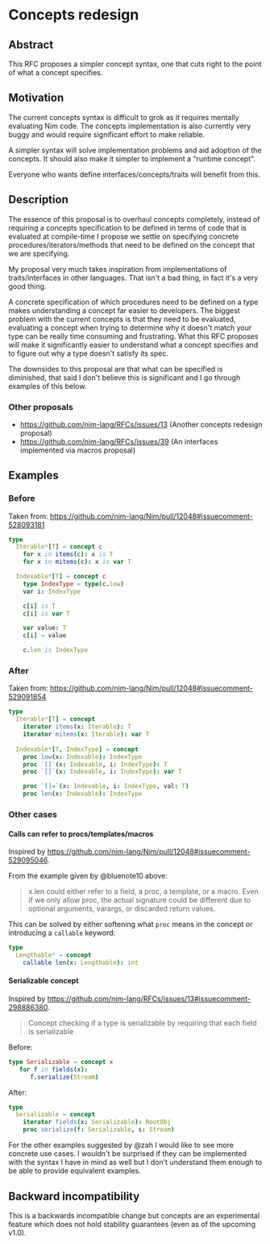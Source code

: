 # Concepts redesign


## Abstract

This RFC proposes a simpler concept syntax, one that cuts right to the point of
what a concept specifies.


## Motivation

The current concepts syntax is difficult to grok as it requires mentally
evaluating Nim code. The concepts implementation is also currently very buggy
and would require significant effort to make reliable.

A simpler syntax will solve implementation problems and aid adoption of the concepts.
It should also make it simpler to implement a "runtime concept".


Everyone who wants define interfaces/concepts/traits will benefit from this.


## Description

The essence of this proposal is to overhaul concepts completely, instead of
requiring a concepts specification to be defined in terms of code that is evaluated
at compile-time I propose we settle on specifying concrete procedures/iterators/methods
that need to be defined on the concept that we are specifying.

My proposal very much takes inspiration from implementations of traits/interfaces
in other languages. That isn't a bad thing, in fact it's a very good thing.

A concrete specification of which procedures need to be defined on a type makes
understanding a concept far easier to developers. The biggest problem with the
current concepts is that they need to be evaluated, evaluating a concept when
trying to determine why it doesn't match your type can be really time consuming
and frustrating. What this RFC proposes will make it significantly easier to
understand what a concept specifies and to figure out why a type doesn't
satisfy its spec.

The downsides to this proposal are that what can be specified is diminished,
that said I don't believe this is significant and I go through examples of this
below.

### Other proposals

* https://github.com/nim-lang/RFCs/issues/13 (Another concepts redesign proposal)
* https://github.com/nim-lang/RFCs/issues/39 (An interfaces implemented via macros proposal)

## Examples

### Before

Taken from: https://github.com/nim-lang/Nim/pull/12048#issuecomment-528093181

```nim
type
  Iterable*[T] = concept c
    for x in items(c): x is T
    for x in mitems(c): x is var T

  Indexable*[T] = concept c
    type IndexType = type(c.low)
    var i: IndexType

    c[i] is T
    c[i] is var T

    var value: T
    c[i] = value

    c.len is IndexType
```

### After

Taken from: https://github.com/nim-lang/Nim/pull/12048#issuecomment-529091854

```nim
type
  Iterable*[T] = concept
    iterator items(x: Iterable): T
    iterator mitems(x: Iterable): var T
  
  Indexable*[T, IndexType] = concept
    proc low(x: Indexable): IndexType
    proc `[]`(x: Indexable, i: IndexType): T
    proc `[]`(x: Indexable, i: IndexType): var T

    proc `[]=`(x: Indexable, i: IndexType, val: T)
    proc len(x: Indexable): IndexType
```

### Other cases

#### Calls can refer to procs/templates/macros

Inspired by https://github.com/nim-lang/Nim/pull/12048#issuecomment-529095046.

From the example given by @bluenote10 above:

> x.len could either refer to a field, a proc, a template, or a macro.
> Even if we only allow proc, the actual signature could be different due
> to optional arguments, varargs, or discarded return values.

This can be solved by either softening what `proc` means in the concept or
introducing a `callable` keyword:

```nim
type
  Lengthable* = concept
    callable len(x: Lengthable): int
```

#### Serializable concept

Inspired by https://github.com/nim-lang/RFCs/issues/13#issuecomment-298886380.

> Concept checking if a type is serializable by requiring that each field is serializable

Before:

```nim
type Serializable = concept x
   for f in fields(x):
      f.serialize(Stream)
```

After:

```nim
type
  Serializable = concept
    iterator fields(x: Serializable): RootObj
    proc serialize(f: Serializable, s: Stream)
```

For the other examples suggested by @zah I would like to see more concrete
use cases. I wouldn't be surprised if they can be implemented with the syntax
I have in mind as well but I don't understand them enough to be able to
provide equivalent examples.

## Backward incompatibility

This is a backwards incompatible change but concepts are an experimental feature
which does not hold stability guarantees (even as of the upcoming v1.0).


